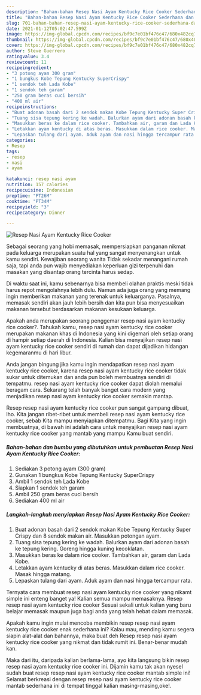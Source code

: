 ```yaml
---
description: "Bahan-bahan Resep Nasi Ayam Kentucky Rice Cooker Sederhana dan Mudah Dibuat"
title: "Bahan-bahan Resep Nasi Ayam Kentucky Rice Cooker Sederhana dan Mudah Dibuat"
slug: 701-bahan-bahan-resep-nasi-ayam-kentucky-rice-cooker-sederhana-dan-mudah-dibuat
date: 2021-01-12T05:02:47.599Z
image: https://img-global.cpcdn.com/recipes/bf9c7e01bf476c47/680x482cq70/resep-nasi-ayam-kentucky-rice-cooker-foto-resep-utama.jpg
thumbnail: https://img-global.cpcdn.com/recipes/bf9c7e01bf476c47/680x482cq70/resep-nasi-ayam-kentucky-rice-cooker-foto-resep-utama.jpg
cover: https://img-global.cpcdn.com/recipes/bf9c7e01bf476c47/680x482cq70/resep-nasi-ayam-kentucky-rice-cooker-foto-resep-utama.jpg
author: Steve Guerrero
ratingvalue: 3.4
reviewcount: 11
recipeingredient:
- "3 potong ayam 300 gram"
- "1 bungkus Kobe Tepung Kentucky SuperCrispy"
- "1 sendok teh Lada Kobe"
- "1 sendok teh garam"
- "250 gram beras cuci bersih"
- "400 ml air"
recipeinstructions:
- "Buat adonan basah dari 2 sendok makan Kobe Tepung Kentucky Super Crispy dan 8 sendok makan air. Masukkan potongan ayam."
- "Tuang sisa tepung kering ke wadah. Balurkan ayam dari adonan basah ke tepung kering. Goreng hingga kuning kecoklatan."
- "Masukkan beras ke dalam rice cooker. Tambahkan air, garam dan Lada Kobe."
- "Letakkan ayam kentucky di atas beras. Masukkan dalam rice cooker. Masak hingga matang."
- "Lepaskan tulang dari ayam. Aduk ayam dan nasi hingga tercampur rata."
categories:
- Resep
tags:
- resep
- nasi
- ayam

katakunci: resep nasi ayam 
nutrition: 157 calories
recipecuisine: Indonesian
preptime: "PT26M"
cooktime: "PT34M"
recipeyield: "3"
recipecategory: Dinner

---
```



![Resep Nasi Ayam Kentucky Rice Cooker](https://img-global.cpcdn.com/recipes/bf9c7e01bf476c47/680x482cq70/resep-nasi-ayam-kentucky-rice-cooker-foto-resep-utama.jpg)

Sebagai seorang yang hobi memasak, mempersiapkan panganan nikmat pada keluarga merupakan suatu hal yang sangat menyenangkan untuk kamu sendiri. Kewajiban seorang  wanita Tidak sekadar menangani rumah saja, tapi anda pun wajib menyediakan keperluan gizi terpenuhi dan masakan yang disantap orang tercinta harus sedap.

Di waktu  saat ini, kamu sebenarnya bisa membeli olahan praktis meski tidak harus repot mengolahnya lebih dulu. Namun ada juga orang yang memang ingin memberikan makanan yang terenak untuk keluarganya. Pasalnya, memasak sendiri akan jauh lebih bersih dan kita pun bisa menyesuaikan makanan tersebut berdasarkan makanan kesukaan keluarga. 



Apakah anda merupakan seorang penggemar resep nasi ayam kentucky rice cooker?. Tahukah kamu, resep nasi ayam kentucky rice cooker merupakan makanan khas di Indonesia yang kini digemari oleh setiap orang di hampir setiap daerah di Indonesia. Kalian bisa menyajikan resep nasi ayam kentucky rice cooker sendiri di rumah dan dapat dijadikan hidangan kegemaranmu di hari libur.

Anda jangan bingung jika kamu ingin mendapatkan resep nasi ayam kentucky rice cooker, karena resep nasi ayam kentucky rice cooker tidak sukar untuk ditemukan dan anda pun boleh membuatnya sendiri di tempatmu. resep nasi ayam kentucky rice cooker dapat diolah memalui beragam cara. Sekarang telah banyak banget cara modern yang menjadikan resep nasi ayam kentucky rice cooker semakin mantap.

Resep resep nasi ayam kentucky rice cooker pun sangat gampang dibuat, lho. Kita jangan ribet-ribet untuk membeli resep nasi ayam kentucky rice cooker, sebab Kita mampu menyiapkan ditempatmu. Bagi Kita yang ingin membuatnya, di bawah ini adalah cara untuk menyajikan resep nasi ayam kentucky rice cooker yang mantab yang mampu Kamu buat sendiri.

<!--inarticleads1-->

##### Bahan-bahan dan bumbu yang dibutuhkan untuk pembuatan Resep Nasi Ayam Kentucky Rice Cooker:

1. Sediakan 3 potong ayam (300 gram)
1. Gunakan 1 bungkus Kobe Tepung Kentucky SuperCrispy
1. Ambil 1 sendok teh Lada Kobe
1. Siapkan 1 sendok teh garam
1. Ambil 250 gram beras cuci bersih
1. Sediakan 400 ml air




<!--inarticleads2-->

##### Langkah-langkah menyiapkan Resep Nasi Ayam Kentucky Rice Cooker:

1. Buat adonan basah dari 2 sendok makan Kobe Tepung Kentucky Super Crispy dan 8 sendok makan air. Masukkan potongan ayam.
1. Tuang sisa tepung kering ke wadah. Balurkan ayam dari adonan basah ke tepung kering. Goreng hingga kuning kecoklatan.
1. Masukkan beras ke dalam rice cooker. Tambahkan air, garam dan Lada Kobe.
1. Letakkan ayam kentucky di atas beras. Masukkan dalam rice cooker. Masak hingga matang.
1. Lepaskan tulang dari ayam. Aduk ayam dan nasi hingga tercampur rata.




Ternyata cara membuat resep nasi ayam kentucky rice cooker yang nikamt simple ini enteng banget ya! Kalian semua mampu memasaknya. Resep resep nasi ayam kentucky rice cooker Sesuai sekali untuk kalian yang baru belajar memasak maupun juga bagi anda yang telah hebat dalam memasak.

Apakah kamu ingin mulai mencoba membikin resep resep nasi ayam kentucky rice cooker enak sederhana ini? Kalau mau, mending kamu segera siapin alat-alat dan bahannya, maka buat deh Resep resep nasi ayam kentucky rice cooker yang nikmat dan tidak rumit ini. Benar-benar mudah kan. 

Maka dari itu, daripada kalian berlama-lama, ayo kita langsung bikin resep resep nasi ayam kentucky rice cooker ini. Dijamin kamu tak akan nyesel sudah buat resep resep nasi ayam kentucky rice cooker mantab simple ini! Selamat berkreasi dengan resep resep nasi ayam kentucky rice cooker mantab sederhana ini di tempat tinggal kalian masing-masing,oke!.

